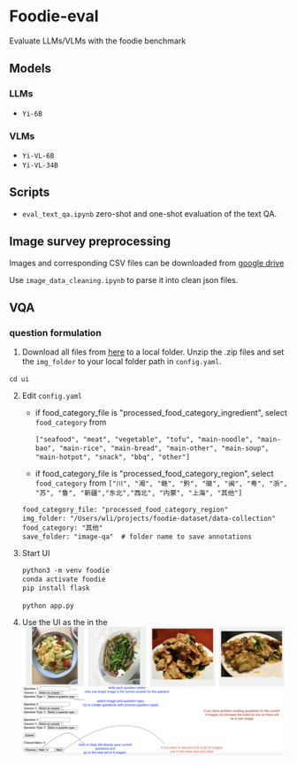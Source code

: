 # Foodie-eval

Evaluate LLMs/VLMs with the foodie benchmark


## Models
### LLMs
- `Yi-6B` 

### VLMs
- `Yi-VL-6B`
- `Yi-VL-34B`

## Scripts
- `eval_text_qa.ipynb`  zero-shot and one-shot evaluation of the text QA.


## Image survey preprocessing
Images and corresponding CSV files can be downloaded from [google drive](https://drive.google.com/drive/folders/1haSXSPMfdYBpkg4wspC0qkxZd16llbDD?usp=sharing)

Use `image_data_cleaning.ipynb` to parse it into clean json files.

## VQA 
### question formulation
1. Download all files from [here](https://drive.google.com/drive/folders/1WFHN8oznqwAdeGXMGlxJbdCbi1l-zL0R?usp=sharing) to a local folder. Unzip the .zip files and set the `img_folder` to your local folder path in `config.yaml`.

`cd ui`   

2. Edit `config.yaml` 
    - if food_category_file is "processed_food_category_ingredient", select `food_category` from
        ```
        ["seafood", "meat", "vegetable", "tofu", "main-noodle", "main-bao", "main-rice", "main-bread", "main-other", "main-soup", "main-hotpot", "snack", "bbq", "other"]
        ```

    - if food_category_file is "processed_food_category_region", select `food_category` from 
        ```["川", "湘", "赣", "黔", "徽", "闽", "粤", "浙", "苏", "鲁", "新疆","东北","西北", "内蒙", "上海", "其他"]```

    ```
    food_category_file: "processed_food_category_region" 
    img_folder: "/Users/wli/projects/foodie-dataset/data-collection"
    food_category: "其他" 
    save_folder: "image-qa"  # folder name to save annotations
    ```

3. Start UI
    ```
    python3 -m venv foodie
    conda activate foodie
    pip install flask

    python app.py
    ```
4. Use the UI as the in the ![annotaion-guide](ui/annotation-guide.png)

